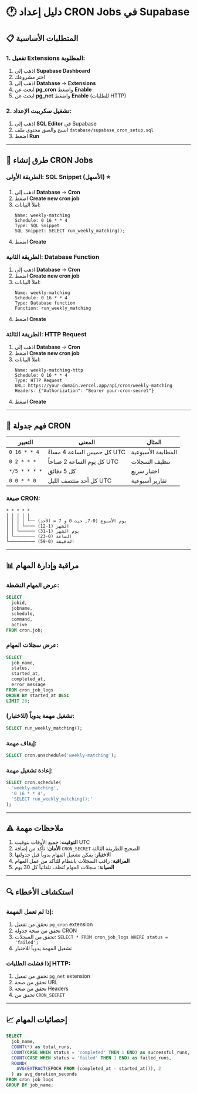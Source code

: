 # 🕐 دليل إعداد CRON Jobs في Supabase

## 📋 المتطلبات الأساسية

### 1. تفعيل Extensions المطلوبة:
1. اذهب إلى **Supabase Dashboard**
2. اختر مشروعك
3. اذهب إلى **Database** → **Extensions**
4. ابحث عن **pg_cron** واضغط **Enable**
5. ابحث عن **pg_net** واضغط **Enable** (للطلبات HTTP)

### 2. تشغيل سكريبت الإعداد:
1. اذهب إلى **SQL Editor** في Supabase
2. انسخ والصق محتوى ملف `database/supabase_cron_setup.sql`
3. اضغط **Run**

---

## 🔧 طرق إنشاء CRON Jobs

### الطريقة الأولى: SQL Snippet (الأسهل) ⭐

1. اذهب إلى **Database** → **Cron**
2. اضغط **Create new cron job**
3. املأ البيانات:
   ```
   Name: weekly-matching
   Schedule: 0 16 * * 4
   Type: SQL Snippet
   SQL Snippet: SELECT run_weekly_matching();
   ```
4. اضغط **Create**

### الطريقة الثانية: Database Function

1. اذهب إلى **Database** → **Cron**
2. اضغط **Create new cron job**
3. املأ البيانات:
   ```
   Name: weekly-matching
   Schedule: 0 16 * * 4
   Type: Database function
   Function: run_weekly_matching
   ```
4. اضغط **Create**

### الطريقة الثالثة: HTTP Request

1. اذهب إلى **Database** → **Cron**
2. اضغط **Create new cron job**
3. املأ البيانات:
   ```
   Name: weekly-matching-http
   Schedule: 0 16 * * 4
   Type: HTTP Request
   URL: https://your-domain.vercel.app/api/cron/weekly-matching
   Headers: {"Authorization": "Bearer your-cron-secret"}
   ```
4. اضغط **Create**

---

## 📅 فهم جدولة CRON

| التعبير | المعنى | المثال |
|---------|--------|---------|
| `0 16 * * 4` | كل خميس الساعة 4 مساءً UTC | المطابقة الأسبوعية |
| `0 2 * * *` | كل يوم الساعة 2 صباحاً UTC | تنظيف السجلات |
| `*/5 * * * *` | كل 5 دقائق | اختبار سريع |
| `0 0 * * 0` | كل أحد منتصف الليل UTC | تقارير أسبوعية |

### صيغة CRON:
```
* * * * *
│ │ │ │ │
│ │ │ │ └── يوم الأسبوع (0-7, حيث 0 و 7 = الأحد)
│ │ │ └──── الشهر (1-12)
│ │ └────── يوم الشهر (1-31)
│ └──────── الساعة (0-23)
└────────── الدقيقة (0-59)
```

---

## 📊 مراقبة وإدارة المهام

### عرض المهام النشطة:
```sql
SELECT 
  jobid,
  jobname,
  schedule,
  command,
  active
FROM cron.job;
```

### عرض سجلات المهام:
```sql
SELECT 
  job_name,
  status,
  started_at,
  completed_at,
  error_message
FROM cron_job_logs 
ORDER BY started_at DESC 
LIMIT 20;
```

### تشغيل مهمة يدوياً (للاختبار):
```sql
SELECT run_weekly_matching();
```

### إيقاف مهمة:
```sql
SELECT cron.unschedule('weekly-matching');
```

### إعادة تشغيل مهمة:
```sql
SELECT cron.schedule(
  'weekly-matching',
  '0 16 * * 4',
  'SELECT run_weekly_matching();'
);
```

---

## ⚠️ ملاحظات مهمة

1. **التوقيت**: جميع الأوقات بتوقيت UTC
2. **الأمان**: تأكد من إضافة `CRON_SECRET` الصحيح للطريقة الثالثة
3. **الاختبار**: يمكن تشغيل المهام يدوياً قبل جدولتها
4. **المراقبة**: راقب السجلات بانتظام للتأكد من عمل المهام
5. **الصيانة**: سجلات المهام تُنظف تلقائياً كل 30 يوم

---

## 🔍 استكشاف الأخطاء

### إذا لم تعمل المهمة:
1. تحقق من تفعيل `pg_cron` extension
2. تحقق من صحة جدولة CRON
3. تحقق من السجلات: `SELECT * FROM cron_job_logs WHERE status = 'failed';`
4. تشغيل المهمة يدوياً للاختبار

### إذا فشلت الطلبات HTTP:
1. تحقق من تفعيل `pg_net` extension
2. تحقق من صحة URL
3. تحقق من صحة Headers
4. تحقق من `CRON_SECRET`

---

## 📈 إحصائيات المهام

```sql
SELECT 
  job_name,
  COUNT(*) as total_runs,
  COUNT(CASE WHEN status = 'completed' THEN 1 END) as successful_runs,
  COUNT(CASE WHEN status = 'failed' THEN 1 END) as failed_runs,
  ROUND(
    AVG(EXTRACT(EPOCH FROM (completed_at - started_at))), 2
  ) as avg_duration_seconds
FROM cron_job_logs 
GROUP BY job_name;
```



